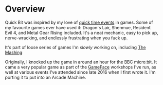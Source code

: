 # Overview

Quick Bit was inspired by my love of [quick time events](https://en.wikipedia.org/wiki/Quick_time_event) in games. Some of my favourite games ever have used it: Dragon's Lair, Shenmue, Resident Evil 4, and Metal Gear Rising included. It's a neat mechanic, easy to pick up, nerve-wracking, and endlessly frustrating when you fuck up. 

It's part of loose series of games I'm *slowly* working on, including [The Mashing](https://github.com/jrmedd/TheMashingWeb)

Originally, I knocked up the game in around an hour for the BBC micro:bit. It came a very popular game as part of the [GameFace](https://gameface.xyz) workshops I've run, as well at various events I've attended since late 2016 when I first wrote it. I'm porting it to put into an Arcade Machine.

